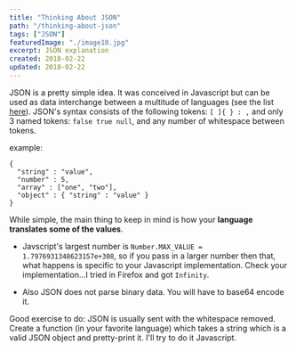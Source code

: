 ```yaml
---
title: "Thinking About JSON"
path: "/thinking-about-json"
tags: ["JSON"]
featuredImage: "./image10.jpg"
excerpt: JSON explanation
created: 2018-02-22
updated: 2018-02-22
---
```


JSON is a pretty simple idea.  It was conceived in Javascript but can be used as data interchange between a multitude of languages (see the list [here](http://json.org)).
JSON's syntax consists of the following tokens: `[ ]{ } : ,` and only 3 named tokens: `false true null`, and any number of whitespace between tokens.

example:
```
{
  "string" : "value",
  "number" : 5,
  "array" : ["one", "two"],
  "object" : { "string" : "value" }
}
```
While simple, the main thing to keep in mind is how your **language translates some of the values**.

+ Javscript's largest number is `Number.MAX_VALUE = 1.7976931348623157e+308`, so if you pass in a larger number then that, what happens is specific to your Javascript implementation. Check your implementation...I tried in Firefox and got `Infinity`.

+ Also JSON does not parse binary data.  You will have to base64 encode it.

Good exercise to do: JSON is usually sent with the whitespace removed.  Create a function (in your favorite language) which takes a string which is a valid JSON object and pretty-print it. I'll try to do it Javascript.



